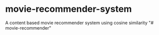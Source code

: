 # movie-recommender-system
A content based movie recommender system using cosine similarity
"# movie-recommender" 
